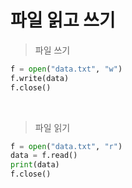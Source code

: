 # 파일 읽고 쓰기

> 파일 쓰기

```python
f = open("data.txt", "w")
f.write(data)
f.close()
```

<br>

> 파일 읽기

```python
f = open("data.txt", "r")
data = f.read()
print(data)
f.close()
```
